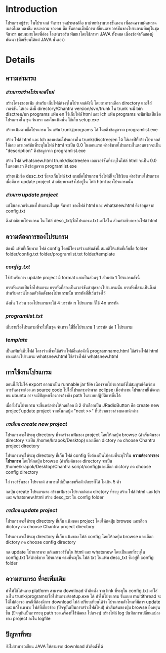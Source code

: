 # Introduction #

โปรแกรมผู้ช่วย ในโปรเจกต์ จันทรา จุดประสงค์คือ มาช่วยทำงานบางขั้นตอน เพื่อลดความผิดพลาด เผลดไผล หลงลืม หละหลวม ของคน คือ ขั้นตอนเมื่อมีการเปลี่ยนเลขเวอร์ชันของโปรแกรมที่อยู่ในชุด จันทรา มอบหมายโดยพี่อ๋อง โอเพ่นซอร์ส พัฒนาโดยใช้ภาษา JAVA ทั้งหมด เนื่องข้อจำกัดของผู้พัฒนา (คือเขียนได้แต่ JAVA นั่นเอง)

# Details #
## **ความสามารถ** ##
### _ส่วนการสร้างโปรเจกต์ใหม่_ ###
สร้างโครงของแฟ้ม สำหรับ เก็บไฟล์ต่างๆในโปรเจกต์ดังนี้ โดยสามารถเลือก directory และใส่เวอร์ชัน ได้เอง ดังนี้
directory/Chantra version/svn/trunk
ใน trunk จะมี bin disctree/en programs
แฟ้ม en ใช้เก็บไฟล์ ้html และ lch
แฟ้ม programs จะมีแฟ้มเป็นชื่อโปรแกรมใน ชุด จันทรา และในแฟ้มนั้น ใช้เก็บ setup.exe

สร้างแฟ้มตามชื่อโปรแกรม ใน แฟ้ม trunk/programs ได้ โดยดึงข้อมูลจาก programlist.exe

สร้าง ไฟล์ html และ lch ของแต่ละโปรแกรมใน trunk/disctree/en ได้
ใส่เลขปีทีี่สร้างโปรเจกต์ ให้เลย
เลขเวอร์ชันที่ระบุในไฟล์ html จะเป็น 0.0 ในตอนแรก
คำอธิบายโปรแกรมในตอนแรกจะเป็น "description"
ดึงข้อมูลจาก programlist.exe

สร้าง ไฟล์ whatsnew.html trunk/disctree/en
เลขเวอร์ชันที่ระบุในไฟล์ html จะเป็น 0.0 ในตอนแรก
ดึงข้อมูลจาก programlist.exe

สร้างแฟ้มชื่อ desc\_txt ซึ่งจะเก็บไฟล์ txt ตามชื่อโปรแกรม ซึ่งไฟล์นี้จะใช้เขียน คำอธิบายโปรแกรม เมื่อมีการ update project คำอธิบายจะเข้าไปอยู่ใน ไฟล์ html ของโปรแกรมนั้น


### _ส่วนการ update project_ ###
แก้ไขเลขเวอร์ันของโปรแกรมในชุด จันทรา ของไฟล์ html และ whatsnew.html
ดึงข้อมูลจาก config.txt

ดึงคำอธิบายโปรแกรม ใน ไฟล์ desc\_txt/ชื่อโปรแกรม.txt มาใส่ใน ส่วนคำอธิบายของไฟล์ html

## **ความต้องการของโปรแกรม** ##
ต้องมี แฟ้มที่เก็บพวก ไฟล์ config โดยมีโครงสร้างแฟ้มดังนี้ สมมติให้แฟ้มที่เก็บชื่อ folder
folder/config.txt
folder/programlist.txt
folder/template

### _config.txt_ ###
ใช้สำหรับการ update project
มี format แยกเป็นส่วนๆ 1 ส่วนต่อ 1 โปรแกรมดังนี้

บรรทัดแรกเป็นชื่อโปรแกรม
บรรทัดที่สองเป็นเวอร์ชันล่าสุดของโปรแกรมนั้น
บรรทัดที่สามเป็นลิ้งค์สำหรับดาวน์โหลดตัวติดตั้งของโปรแกรมนั้น
บรรทัดที่สี่เว้นว่างไว้

ดังนั้น 1 ส่วน ของโปรแกรมจะใช้ 4 บรรทัด n โปรแกรม ก็ใช้ 4n บรรทัด

### _programlist.txt_ ###
เก็บรายชื่อโปรแกรมที่จะใส่ในชุด จันทรา ใส่ื่ชื่อโปรแกรม 1 บรรทัด ต่อ 1 โปรแกรม

### _template_ ###
เป็นแฟ้มที่เก็บไฟล์ โครงร่างที่จะใช้สร้างไฟล์อื่นต่อดังนี้
programname.html ใช้สร้างไฟล์ html ของแต่ละโปรแกรม
whatsnew.html ใช้สร้างไฟล์ whatsnew.html

## **การใช้งานโปรแกรม** ##
ตอนนี้ยังไม่ได้ export ออกมาเป็น runnable jar file เนื่องจากโปรแกรมยังไม่สมบูรณ์ดีพร้อม การรันคงจะต้องเอา source code ไปใส่โปรแกรมจำพวก eclipse เพื่อทำงาน โปรแกรมนี้พัฒนา บน ubuntu อาจจะมีปัญหาเรื่องการอ้างอิง path ในระบบปฏิบัติการอื่นได้

เมื่อสั่งรันโปรแกรม จะขึ้นหน้าต่างให้กดเลือก มี 2 ตัวเลือกเป็น JRadioButton คือ
create new project
ีupdate project
จากนั้นกดปุ่ม "next >>" ที่บริเวณขวาล่างของหน้าต่าง

### _กรณีกด create new project_ ###

โปรแกรมจะให้ระบุ directory ที่จะสร้าง แฟ้มของ project โดยให้กดปุ่ม browse (ค่าเริ่มต้นของ directory จะเป็น /home/krapok/Desktop) และเลือก dictory กด choose Chantra project directory

โปรแกรมจะให้ระบุ directory ที่เก็บ ไฟล์ config ซึ่งต้องเป็นไปตามที่ระบุไว้ใน **ความต้องการของโปรแกรม** โดยให้กดปุ่ม browse (ค่าเริ่มต้นของ directory จะเป็น /home/krapok/Desktop/Chantra script/config)และเลือก dictory กด choose config directory

ใส่ เวอร์ชันของ โปรเจกต์ สามารถใส่เป็นเลขหรือตัวอักษรก็ได้ ไม่เกิน 5 ตัว

กดปุ่ม create
โปรแกรมจะ
สร้างแฟ้มของโปรเจกต์ตาม dirctory ที่ระบุ
สร้าง ไฟล์ html และ lch และ whatsnew.html
สร้าง desc\_txt ใน config folder

### _กรณีกด update project_ ###
โปรแกรมจะให้ระบุ directory ที่เก็บ แฟ้มของ project โดยให้กดปุ่ม browse และเลือก dictory กด choose Chantra project directory

โปรแกรมจะให้ระบุ directory ที่เก็บ แฟ้มของ ไฟล์ config โดยให้กดปุ่ม browse และเลือก dictory กด choose config directory

กด update
โปรแกรมจะ
แก้เลขเวอร์ชันใน html และ whatsnew โดยเป็นเลยที่ระบุใน config.txt
ใส่คำอธิบาย โปรแกรม ตามที่ระบุใน ไฟล์ txt ในแฟ้ม desc\_txt ซึ่งอยู่ที่ config folder

## **ความสามารถ ที่จะเพิ่มเติม** ##
ทำให้ใช้ได้หลาย platform
สามารถ download ตัวติดตั้ง จาก link ที่ระบุใน config.txt มาใส่ลงใน trunk/programs/ชื่อโปรแกรม/setup.exe ได้
ทำให้โปรแกรม รันแบบ multithread จะได้ไม่ต้องรอ กรณีที่ต้องมีการ download ไฟล์
เปรียบเทียบได้ว่า โปรแกรมตัวไหนที่มีการ update และ แก้ไขเฉพาะ ไฟล์ที่เกี่ยวข้อง (ปัจจุบันเป็นการสร้างไฟล์ใหม่)
ค่าเริ่มต้นของปุ่ม browse ยืดหยุ่นขึ้น (ปัจจุบันเป็นการระบุ path ของเครื่องที่ใช้พัฒนา ไปตรงๆ)
สร้างไฟล์ log บันทึกการเปลี่ยนแปลงของ project ลงใน logfile

## **ปัญหาที่พบ** ##
ยังไม่สามารถเขียน JAVA ให้สามารถ download ตัวติดตั้งได้

